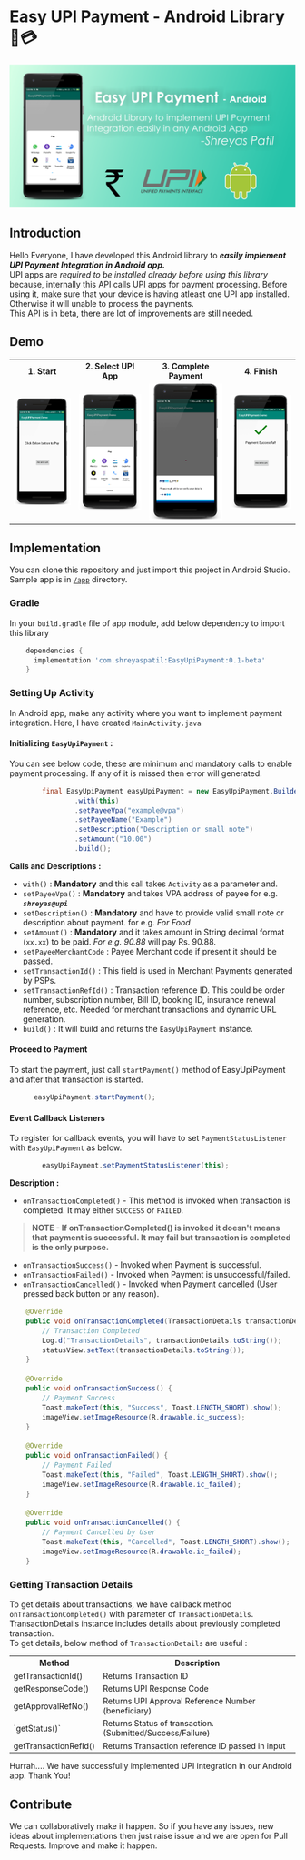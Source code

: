 # Easy UPI Payment - Android Library 📱💳

![](Screenshots-Demo/GitHub-SocialPreview.png)

## Introduction
Hello Everyone, I have developed this Android library to ***easily implement UPI Payment Integration in Android app.*** <br>
UPI apps are *required to be installed already before using this library* because, internally this API calls UPI apps for payment processing. Before using it, make sure that your device is having atleast one UPI app installed. Otherwise it will unable to process the payments. <br>
This API is in beta, there are lot of improvements are still needed.

## Demo 
<table style="width:100%">
  <tr>
    <th>1. Start</th>
    <th>2. Select UPI App</th> 
    <th>3. Complete Payment</th>
    <th>4. Finish</th>
  </tr>
  <tr>
    <td><img src="Screenshots-Demo/EasyUpiPay1.png"/></td>
    <td><img src="Screenshots-Demo/EasyUpiPay2.png"/></td> 
    <td><img src="Screenshots-Demo/EasyUpiPay3.png"/></td>
    <td><img src="Screenshots-Demo/EasyUpiPay4.png"/></td>
  </tr>
</table>

## Implementation
You can clone this repository and just import this project in Android Studio. Sample app is in [`/app`](/app) directory.

### Gradle
In your `build.gradle` file of app module, add below dependency to import this library

```gradle
    dependencies {
      implementation 'com.shreyaspatil:EasyUpiPayment:0.1-beta'
    }
```

### Setting Up Activity
In Android app, make any activity where you want to implement payment integration. Here, I have created `MainActivity.java`

#### Initializing `EasyUpiPayment` :
You can see below code, these are minimum and mandatory calls to enable payment processing. If any of it is missed then error will generated.
```java
        final EasyUpiPayment easyUpiPayment = new EasyUpiPayment.Builder()
                .with(this)
                .setPayeeVpa("example@vpa")
                .setPayeeName("Example")
                .setDescription("Description or small note")
                .setAmount("10.00")
                .build();
```
**Calls and Descriptions :**
* `with()` : **Mandatory** and this call takes `Activity` as a parameter and.
* `setPayeeVpa()` : **Mandatory** and takes VPA address of payee for e.g. ***`shreyas@upi`***
* `setDescription()` : **Mandatory** and have to provide valid small note or description about payment. for e.g. *For Food*
* `setAmount()` : **Mandatory** and it takes amount in String decimal format (`xx.xx`) to be paid. *For e.g. 90.88* will pay Rs. 90.88.
* `setPayeeMerchantCode` : Payee Merchant code if present it should be passed.
* `setTransactionId()` : This field is used in Merchant Payments generated by PSPs.
* `setTransactionRefId()` : Transaction reference ID. This could be order number, subscription number, Bill ID, booking ID, insurance renewal reference, etc. Needed for merchant transactions and dynamic URL generation.
* `build()` : It will build and returns the `EasyUpiPayment` instance.

#### Proceed to Payment
To start the payment, just call `startPayment()` method of EasyUpiPayment and after that transaction is started.
```java
      easyUpiPayment.startPayment();
```

#### Event Callback Listeners
To register for callback events, you will have to set `PaymentStatusListener` with `EasyUpiPayment` as below.
```java
        easyUpiPayment.setPaymentStatusListener(this);
```
**Description :**

* `onTransactionCompleted()` - This method is invoked when transaction is completed. It may either `SUCCESS` or `FAILED`.
> **NOTE - If onTransactionCompleted() is invoked it doesn't means that payment is successful. It may fail but transaction is completed is the only purpose.**
* `onTransactionSuccess()` - Invoked when Payment is successful.
* `onTransactionFailed()` - Invoked when Payment is unsuccessful/failed.
* `onTransactionCancelled()` - Invoked when Payment cancelled (User pressed back button or any reason).
```java
    @Override
    public void onTransactionCompleted(TransactionDetails transactionDetails) {
        // Transaction Completed
        Log.d("TransactionDetails", transactionDetails.toString());
        statusView.setText(transactionDetails.toString());
    }

    @Override
    public void onTransactionSuccess() {
        // Payment Success
        Toast.makeText(this, "Success", Toast.LENGTH_SHORT).show();
        imageView.setImageResource(R.drawable.ic_success);
    }

    @Override
    public void onTransactionFailed() {
        // Payment Failed
        Toast.makeText(this, "Failed", Toast.LENGTH_SHORT).show();
        imageView.setImageResource(R.drawable.ic_failed);
    }

    @Override
    public void onTransactionCancelled() {
        // Payment Cancelled by User
        Toast.makeText(this, "Cancelled", Toast.LENGTH_SHORT).show();
        imageView.setImageResource(R.drawable.ic_failed);
    }
```

### Getting Transaction Details
To get details about transactions, we have callback method `onTransactionCompleted()` with parameter of `TransactionDetails`. TransactionDetails instance includes details about previously completed transaction.  <br>
To get details, below method of `TransactionDetails` are useful :

<table>
  <tr>
    <th>Method</th>
    <th>Description</th>
  </tr>
  <tr>
    <td>getTransactionId()</td>
    <td>Returns Transaction ID</td>
  </tr>
  <tr>
    <td>getResponseCode()</td>
    <td>Returns UPI Response Code</td>
  </tr>
  <tr>
    <td>getApprovalRefNo()</td>
    <td>Returns UPI Approval Reference Number (beneficiary)</td>
  </tr>
  <tr>
    <td>`getStatus()`</td>
    <td>Returns Status of transaction.<br>(Submitted/Success/Failure)<br></td>
  </tr>
  <tr>
    <td>getTransactionRefId()</td>
    <td>Returns Transaction reference ID passed in input</td>
  </tr>
</table>

Hurrah.... We have successfully implemented UPI integration in our Android app.
Thank You!

## Contribute
We can collaboratively make it happen. So if you have any issues, new ideas about implementations then just raise issue and we are open for Pull Requests. Improve and make it happen.
